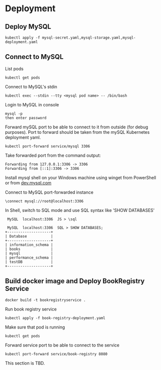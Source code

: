 # Deployment

## Deploy MySQL

```text
kubectl apply -f mysql-secret.yaml,mysql-storage.yaml,mysql-deployment.yaml
```

## Connect to MySQL

List pods

```text
kubectl get pods
```

Connect to MySQL's stdin

```text
kubectl exec --stdin --tty <mysql pod name> -- /bin/bash
```

Login to MySQL in console

```text
mysql -p
then enter password
```

Forward mySQL port to be able to connect to it from outside (for debug purposes).
Port to forward should be taken from the mySQL Kubernetes deployment yaml.

```text
kubectl port-forward service/mysql 3306
```

Take forwarded port from the command output:

```text
Forwarding from 127.0.0.1:3306 -> 3306
Forwarding from [::1]:3306 -> 3306
```

Install mysql shell on your Windows machine using winget from PowerShell or from [dev.mysql.com](https://dev.mysql.com/downloads/shell/)

Connect to MySQL port-forwarded instance

```text
\connect mysql://root@localhost:3306
```

In Shell, switch to SQL mode and use SQL syntax like 'SHOW DATABASES'

```text
 MySQL  localhost:3306  JS > \sql

 MySQL  localhost:3306  SQL > SHOW DATABASES;
+--------------------+
| Database           |
+--------------------+
| information_schema |
| books              |
| mysql              |
| performance_schema |
| testDB             |
+--------------------+
```
## Build docker image and Deploy BookRegistry Service

```text
docker build -t bookregistryservice .
```
Run book registry service
```text
kubectl apply -f book-registry-deployment.yaml
```
Make sure that pod is running
```text
kubectl get pods
```
Forward service port to be able to connect to the service
```text
kubectl port-forward service/book-registry 8080
```
This section is TBD.
